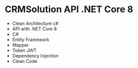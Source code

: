 # CRMSolution API .NET Core 8

- Clean Architecture c#
- API with .NET Core 8
- C#
- Entity Framework
- Mapper
- Token JWT
- Dependency Injection
- Clean Code
